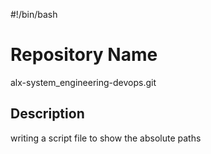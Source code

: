 #!/bin/bash
# Repository Name
alx-system_engineering-devops.git
## Description
writing a script file to show the absolute paths
